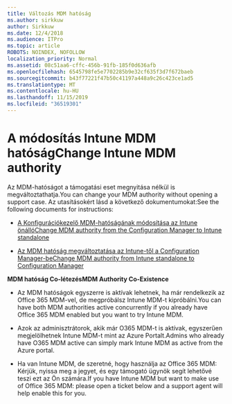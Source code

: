 ```yaml
---
title: Változás MDM hatóság
ms.author: sirkkuw
author: Sirkkuw
ms.date: 12/4/2018
ms.audience: ITPro
ms.topic: article
ROBOTS: NOINDEX, NOFOLLOW
localization_priority: Normal
ms.assetid: 08c51aa6-cffc-456b-91fb-185f0d636afb
ms.openlocfilehash: 6545798fe5e7702285b9e32cf635f3d7f672baeb
ms.sourcegitcommit: b43f77221f47b50c41197a448a9c26c423ce1ad5
ms.translationtype: MT
ms.contentlocale: hu-HU
ms.lasthandoff: 11/15/2019
ms.locfileid: "36519301"
---
```

# <a name="change-intune-mdm-authority"></a><span data-ttu-id="2409d-102">A módosítás Intune MDM hatóság</span><span class="sxs-lookup"><span data-stu-id="2409d-102">Change Intune MDM authority</span></span>

<span data-ttu-id="2409d-103">Az MDM-hatóságot a támogatási eset megnyitása nélkül is megváltoztathatja.</span><span class="sxs-lookup"><span data-stu-id="2409d-103">You can change your MDM authority without opening a support case.</span></span> <span data-ttu-id="2409d-104">Az utasításokért lásd a következő dokumentumokat:</span><span class="sxs-lookup"><span data-stu-id="2409d-104">See the following documents for instructions:</span></span>
  
- [<span data-ttu-id="2409d-105">A Konfigurációkezelő MDM-hatóságának módosítása az Intune önálló</span><span class="sxs-lookup"><span data-stu-id="2409d-105">Change MDM authority from the Configuration Manager to Intune standalone</span></span>](https://docs.microsoft.com/sccm/mdm/deploy-use/migrate-change-mdm-authority)
    
- [<span data-ttu-id="2409d-106">Az MDM hatóság megváltoztatása az Intune-től a Configuration Manager-be</span><span class="sxs-lookup"><span data-stu-id="2409d-106">Change MDM authority from Intune standalone to Configuration Manager</span></span>](https://docs.microsoft.com/sccm/mdm/deploy-use/change-mdm-authority)
    
 <span data-ttu-id="2409d-107">**MDM hatóság Co-létezés**</span><span class="sxs-lookup"><span data-stu-id="2409d-107">**MDM Authority Co-Existence**</span></span>
  
- <span data-ttu-id="2409d-108">Az MDM hatóságok egyszerre is aktívak lehetnek, ha már rendelkezik az Office 365 MDM-vel, de megpróbálsz Intune MDM-t kipróbálni.</span><span class="sxs-lookup"><span data-stu-id="2409d-108">You can have both MDM authorities active concurrently if you already have Office 365 MDM enabled but you want to try Intune MDM.</span></span>
    
- <span data-ttu-id="2409d-109">Azok az adminisztrátorok, akik már O365 MDM-t is aktívak, egyszerűen megjelölhetnek Intune MDM-t mint az Azure Portalt.</span><span class="sxs-lookup"><span data-stu-id="2409d-109">Admins who already have O365 MDM active can simply mark Intune MDM as active from the Azure portal.</span></span>
    
- <span data-ttu-id="2409d-110">Ha van Intune MDM, de szeretné, hogy használja az Office 365 MDM: Kérjük, nyissa meg a jegyet, és egy támogató ügynök segít lehetővé teszi ezt az Ön számára.</span><span class="sxs-lookup"><span data-stu-id="2409d-110">If you have Intune MDM but want to make use of Office 365 MDM: please open a ticket below and a support agent will help enable this for you.</span></span>
    

